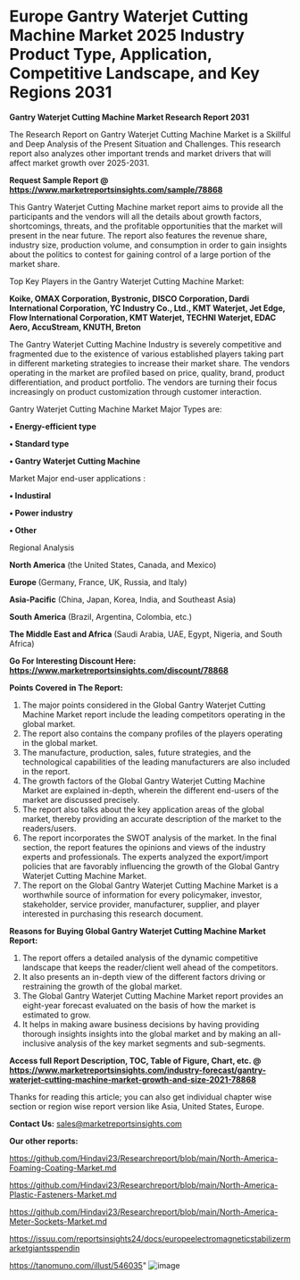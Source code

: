 # Europe Gantry Waterjet Cutting Machine Market 2025 Industry Product Type, Application, Competitive Landscape, and Key Regions 2031

<strong>Gantry Waterjet Cutting Machine Market Research Report 2031</strong>

The Research Report on Gantry Waterjet Cutting Machine Market is a Skillful and Deep Analysis of the Present Situation and Challenges. This research report also analyzes other important trends and market drivers that will affect market growth over 2025-2031.

<strong>Request Sample Report @ <a href=https://www.marketreportsinsights.com/sample/78868>https://www.marketreportsinsights.com/sample/78868</a></strong>

This Gantry Waterjet Cutting Machine market report aims to provide all the participants and the vendors will all the details about growth factors, shortcomings, threats, and the profitable opportunities that the market will present in the near future. The report also features the revenue share, industry size, production volume, and consumption in order to gain insights about the politics to contest for gaining control of a large portion of the market share.

Top Key Players in the Gantry Waterjet Cutting Machine Market:

<strong>Koike, OMAX Corporation, Bystronic, DISCO Corporation, Dardi International Corporation, YC Industry Co., Ltd., KMT Waterjet, Jet Edge, Flow International Corporation, KMT Waterjet, TECHNI Waterjet, EDAC Aero, AccuStream, KNUTH, Breton</strong>

The Gantry Waterjet Cutting Machine Industry is severely competitive and fragmented due to the existence of various established players taking part in different marketing strategies to increase their market share. The vendors operating in the market are profiled based on price, quality, brand, product differentiation, and product portfolio. The vendors are turning their focus increasingly on product customization through customer interaction.

Gantry Waterjet Cutting Machine Market Major Types are:

<strong>• Energy-efficient type

• Standard type

• Gantry Waterjet Cutting Machine</strong>

Market Major end-user applications :

<strong>• Industiral

• Power industry

• Other</strong>

Regional Analysis

</u><strong><b>North America</b></strong> (the United States, Canada, and Mexico)

<strong><b>Europe </b></strong>(Germany, France, UK, Russia, and Italy)

<strong><b>Asia-Pacific</b></strong> (China, Japan, Korea, India, and Southeast Asia)

<strong><b>South America</b></strong> (Brazil, Argentina, Colombia, etc.)

<strong><b>The Middle East and Africa</b></strong> (Saudi Arabia, UAE, Egypt, Nigeria, and South Africa)

<strong>Go For Interesting Discount Here: <a href=https://www.marketreportsinsights.com/discount/78868>https://www.marketreportsinsights.com/discount/78868</a></strong>

<strong>Points Covered in The Report:</strong>
<ol>
  <li>The major points considered in the Global Gantry Waterjet Cutting Machine Market report include the leading competitors operating in the global market.</li>
  <li>The report also contains the company profiles of the players operating in the global market.</li>
  <li>The manufacture, production, sales, future strategies, and the technological capabilities of the leading manufacturers are also included in the report.</li>
  <li>The growth factors of the Global Gantry Waterjet Cutting Machine Market are explained in-depth, wherein the different end-users of the market are discussed precisely.</li>
  <li>The report also talks about the key application areas of the global market, thereby providing an accurate description of the market to the readers/users.</li>
  <li>The report incorporates the SWOT analysis of the market. In the final section, the report features the opinions and views of the industry experts and professionals. The experts analyzed the export/import policies that are favorably influencing the growth of the Global Gantry Waterjet Cutting Machine Market.</li>
  <li>The report on the Global Gantry Waterjet Cutting Machine Market is a worthwhile source of information for every policymaker, investor, stakeholder, service provider, manufacturer, supplier, and player interested in purchasing this research document.</li>
</ol>
<strong>Reasons for Buying Global Gantry Waterjet Cutting Machine Market Report:</strong>

<ol>
  <li>The report offers a detailed analysis of the dynamic competitive landscape that keeps the reader/client well ahead of the competitors.</li>
  <li>It also presents an in-depth view of the different factors driving or restraining the growth of the global market.</li>
  <li>The Global Gantry Waterjet Cutting Machine Market report provides an eight-year forecast evaluated on the basis of how the market is estimated to grow.</li>
  <li>It helps in making aware business decisions by having providing thorough insights insights into the global market and by making an all-inclusive analysis of the key market segments and sub-segments.</li>
</ol>
<strong>Access full Report Description, TOC, Table of Figure, Chart, etc. @ <a href=https://www.marketreportsinsights.com/industry-forecast/gantry-waterjet-cutting-machine-market-growth-and-size-2021-78868>https://www.marketreportsinsights.com/industry-forecast/gantry-waterjet-cutting-machine-market-growth-and-size-2021-78868</a></strong>


Thanks for reading this article; you can also get individual chapter wise section or region wise report version like Asia, United States, Europe.

<strong>Contact Us:</strong>
sales@marketreportsinsights.com

<strong>Our other reports:</strong>

<a href=https://github.com/Hindavi23/Researchreport/blob/main/North-America-Foaming-Coating-Market.md>https://github.com/Hindavi23/Researchreport/blob/main/North-America-Foaming-Coating-Market.md</a>

<a href=https://github.com/Hindavi23/Researchreport/blob/main/North-America-Plastic-Fasteners-Market.md>https://github.com/Hindavi23/Researchreport/blob/main/North-America-Plastic-Fasteners-Market.md</a>

<a href=https://github.com/Hindavi23/Researchreport/blob/main/North-America-Meter-Sockets-Market.md>https://github.com/Hindavi23/Researchreport/blob/main/North-America-Meter-Sockets-Market.md</a>

<a href=https://issuu.com/reportsinsights24/docs/europeelectromagneticstabilizermarketgiantsspendin>https://issuu.com/reportsinsights24/docs/europeelectromagneticstabilizermarketgiantsspendin</a>

<a href=https://tanomuno.com/illust/546035>https://tanomuno.com/illust/546035</a>"
![image](https://github.com/user-attachments/assets/5821cf40-c347-4b83-a3fb-f5b09a78b832)
